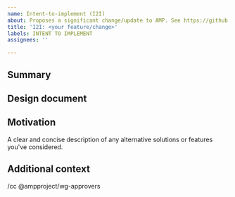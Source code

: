 ```yaml
---
name: Intent-to-implement (I2I)
about: Proposes a significant change/update to AMP. See https://github.com/ampproject/amphtml/blob/master/contributing/contributing-code.md.
title: 'I2I: <your feature/change>'
labels: INTENT TO IMPLEMENT
assignees: ''

---
```


<!--
Replace/remove all of the text in brackets, including this text.

See https://github.com/ampproject/amphtml/blob/master/contributing/contributing-code.md for help determining if you need to file an I2I for your change/fix, instructions on filling out this I2I template and how to get help if you have questions. Note that If you are implementing a minor change/fix, you likely do not need to file this I2I.

If you haven't already done so, sign the Contributor License Agreement (CLA) as soon as possible to avoid delays merging your code. A signed CLA is not necessary to submit this I2I or to send a pull request, but it will be needed before your code can be merged. See https://github.com/ampproject/amphtml/blob/master/contributing/contributing-code.md#contributor-license-agreement for more information on CLAs.
-->

## Summary
<!--
Provide a brief description of the feature/change you are planning on implementing.
-->

## Design document
<!--
Provide a link to your design document once you have one. You do not need a design document to file this I2I.
-->

## Motivation
<!--
Explain why AMP needs this change. It may be useful to describe what AMP developers/users are forced to do without it. When possible, include links to back up your claims.
-->

A clear and concise description of any alternative solutions or features you've considered.

## Additional context
<!--
Add any other information that may help people understand your I2I.
-->


<!--
Add anyone to this cc line that you want to notify about this I2I, including a reviewer once you have found one. See https://github.com/ampproject/amphtml/blob/master/contributing/contributing-code.md for help in finding a reviewer.
-->
/cc @ampproject/wg-approvers
